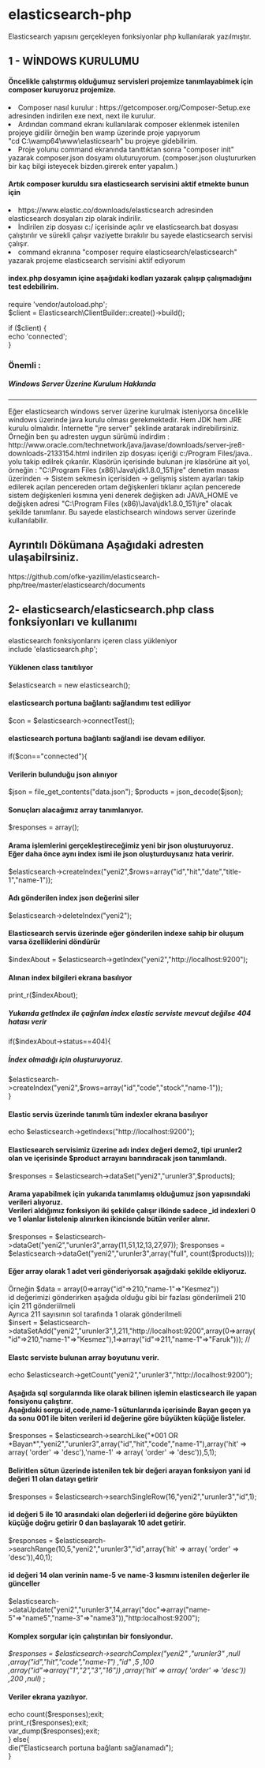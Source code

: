 # elasticsearch-php
Elasticsearch yapısını gerçekleyen fonksiyonlar php kullanılarak yazılmıştır.

<h2>1 - WİNDOWS KURULUMU</h2>
<h4>Öncelikle çalıştırmış olduğumuz servisleri projemize tanımlayabimek için composer kuruyoruz projemize.</h4>
<li> Composer nasıl kurulur : https://getcomposer.org/Composer-Setup.exe adresinden indirilen exe next, next ile kurulur.</li>
<li> Ardından command ekranı kullanılarak composer eklenmek istenilen projeye gidilir örneğin ben wamp üzerinde proje yapıyorum</li>
   "cd C:\wamp64\www\elasticsearh" bu projeye gidebilirim.</li>
<li> Proje yolunu command ekranında tanıttıktan sonra "composer init" yazarak composer.json dosyamı oluturuyorum.
   (composer.json oluştururken bir kaç bilgi isteyecek bizden.girerek enter yapalım.)</li>

<h4>Artık composer kuruldu sıra elasticsearch servisini aktif etmekte bunun için </h4>
<li> https://www.elastic.co/downloads/elasticsearch adresinden elasticsearch dosyaları zip olarak indirilir.</li>
<li> İndirilen zip dosyası c:/ içerisinde açılır ve elasticsearch.bat dosyası çalıştırılır ve sürekli çalışır vaziyette bırakılır 
   bu sayede elasticsearch servisi çalışır.</li>
<li> command ekranına "composer require elasticsearch/elasticsearch" yazarak projeme elasticsearch servisini aktif ediyorum</li>

<h4>index.php dosyamın içine aşağıdaki kodları yazarak çalışıp çalışmadığını test edebilirim.</h4>
require 'vendor/autoload.php';<br>
$client = Elasticsearch\ClientBuilder::create()->build();<br>
 
if ($client) {<br>
    echo 'connected';<br>
}

<h3>Önemli : </h3>
<h5>Windows Server Üzerine Kurulum Hakkında</h5><hr>
Eğer elasticsearch windows server üzerine kurulmak isteniyorsa öncelikle windows üzerinde java kurulu olması gerekmektedir. Hem JDK hem JRE kurulu olmalıdır. İnternette "jre server" şeklinde aratarak indirebilirsiniz. Örneğin ben şu adresten uygun sürümü indirdim : http://www.oracle.com/technetwork/java/javase/downloads/server-jre8-downloads-2133154.html indirilen zip dosyası içeriği c:/Program Files/java.. yolu takip edilrek çıkarılır. Klasörün içerisinde bulunan jre klasörüne ait yol, örneğin : "C:\Program Files (x86)\Java\jdk1.8.0_151\jre" denetim masası üzerinden -> Sistem sekmesin içerisiden -> gelişmiş sistem ayarları takip edilerek açılan pencereden ortam değişkenleri tıklanır açılan pencerede sistem değişkenleri kısmına yeni denerek  değişken adı JAVA_HOME ve değişken adresi "C:\Program Files (x86)\Java\jdk1.8.0_151\jre" olacak şekilde tanımlanır. Bu sayede elastichsearch windows server üzerinde kullanılabilir.

<h2>Ayrıntılı Dökümana Aşağıdaki adresten ulaşabilrsiniz.</h2>
https://github.com/ofke-yazilim/elasticsearch-php/tree/master/elasticsearch/documents

<h2>2- elasticsearch/elasticsearch.php class fonksiyonları ve kullanımı</h2>

<?php
<h4>elasticsearch fonksiyonlarını içeren class yükleniyor</h4><br>
<span>include 'elasticsearch.php';</span>

<h4>Yüklenen class tanıtılıyor</h4>
<span>$elasticsearch = new elasticsearch();</span>

<h4>elasticsearch portuna bağlantı sağlandımı test ediliyor</h4>
<span>$con = $elasticsearch->connectTest();</span>

<h4>elasticsearch portuna bağlantı sağlandi ise devam ediliyor.</h4>
<span>if($con=="connected"){</span>
    <h4>Verilerin bulunduğu json alınıyor</h4>
    <span>$json = file_get_contents("data.json");</span>
    <span>$products = json_decode($json);</span>

   <h4>Sonuçları alacağımız array tanımlanıyor.</h4>
    <span>$responses = array();</span>
    
    <h4>Arama işlemlerini gerçekleştireceğimiz yeni bir json oluşturuyoruz.<br>
    Eğer daha önce aynı index ismi ile json oluşturduysanız hata veririr.</h4>
    <span>$elasticsearch->createIndex("yeni2",$rows=array("id","hit","date","title-1","name-1"));</span>
    
    <h4>Adı gönderilen index json değerini siler</h4>
    <span>$elasticsearch->deleteIndex("yeni2");</span>
    
    <h4>Elasticsearch servis üzerinde eğer gönderilen indexe sahip bir oluşum varsa özelliklerini döndürür</h4>
    $indexAbout = $elasticsearch->getIndex("yeni2","http://localhost:9200");
    
    <h4>Alınan index bilgileri ekrana basılıyor</h4>
    print_r($indexAbout);
    
    <h5>Yukarıda getIndex ile çağrılan index elastic serviste mevcut değilse 404 hatası verir</h5>
    if($indexAbout->status==404){
        <h5>İndex olmadığı için oluşturuyoruz.</h5>
        $elasticsearch->createIndex("yeni2",$rows=array("id","code","stock","name-1"));<br>
    }
    
    <h4>Elastic servis üzerinde tanımlı tüm indexler ekrana basılıyor</h4>
    echo $elasticsearch->getIndexs("http://localhost:9200");
    
    <h4>Elasticsearch servisimiz üzerine adı index değeri demo2, tipi urunler2 olan ve içerisinde $product arrayını barındıracak json tanımlandı.</h4>
    <span>$responses = $elasticsearch->dataSet("yeni2","urunler3",$products);</span>

    <h4>Arama yapabilmek için yukarıda tanımlamış olduğumuz json yapısındaki verileri alıyoruz.<br>
    Verileri aldığımız fonksiyon iki şekilde çalışır ilkinde sadece _id indexleri 0 ve 1 olanlar listelenip alınırken ikincisnde bütün veriler alınır.</h4>
    <span>$responses = $elasticsearch->dataGet("yeni2","urunler3",array(11,51,12,13,27,97));</span>
    <span>$responses = $elasticsearch->dataGet("yeni2","urunler3",array("full", count($products)));</span>
    
    <h4>Eğer array olarak 1 adet veri gönderiyorsak aşağıdaki şekilde ekliyoruz.</h4>
    Örneğin $data = array(0=>array("id"=>210,"name-1"=>"Kesmez"))<br>
    id değerimizi gönderirken aşağıda olduğu gibi bir fazlası gönderilmeli 210 için 211 gönderiilmeli<br>
    Ayrıca 211 sayısının sol tarafında 1 olarak gönderilmeli <br>
    $insert = $elasticsearch->dataSetAdd("yeni2","urunler3",1,211,"http://localhost:9200",array(0=>array("id"=>210,"name-1"=>"Kesmez"),1=>array("id"=>211,"name-1"=>"Faruk")));

    //<h4>Elastc serviste bulunan array boyutunu verir.</h4>
    echo $elasticsearch->getCount("yeni2","urunler3","http://localhost:9200");

    <h4>Aşağıda sql sorgularında like olarak bilinen işlemin elasticsearch ile yapan fonsiyonu çalıştırır.<br>
    Aşağıdaki sorgu id,code,name-1 sütunlarında içerisinde Bayan geçen ya da sonu 001 ile biten verileri id değerine göre büyükten küçüğe listeler.</h4>
    <span>$responses = $elasticsearch->searchLike("*001 OR *Bayan*","yeni2","urunler3",array("id","hit","code","name-1"),array('hit' => array( 'order' => 'desc'),'name-1' => array( 'order' => 'desc')),5,1);</span>

    <h4>Beliritlen sütun üzerinde istenilen tek bir değeri arayan fonksiyon yani id değeri 11 olan datayı getirir</h4>
    <span>$responses = $elasticsearch->searchSingleRow(16,"yeni2","urunler3","id",1);</span>
    
    <h4>id değeri 5 ile 10 arasındaki olan değerleri id değerine göre büyükten küçüğe doğru getirir 0 dan başlayarak 10 adet getirir.</h4>
    <span>$responses = $elasticsearch->searchRange(10,5,"yeni2","urunler3","id",array('hit' => array( 'order' => 'desc')),40,1);</span>

    <h4>id değeri 14 olan verinin name-5 ve name-3 kısmını istenilen değerler ile günceller</h4>
    <span>$elasticsearch->dataUpdate("yeni2","urunler3",14,array("doc"=>array("name-5"=>"name5","name-3"=>"name3")),"http:localhost:9200");</span>

    <h4>Komplex sorgular için çalıştırılan bir fonsiyondur.</h4>
    <span>  <em>$responses = $elasticsearch->searchComplex("yeni2" 
        ,"urunler3" 
        ,null
        ,array("id","hit","code","name-1")
        ,"id" 
        ,5                  
        ,100
        ,array("id"=>array("1","2","3","16"))
        ,array('hit' => array( 'order' => 'desc'))
        ,200 
        ,null)</em>
    ;</span>
    
    <h4>Veriler ekrana yazılıyor.</h4>
    <span>echo count($responses);exit;</span><br>
    <span>print_r($responses);exit;</span><br>
    <span>var_dump($responses);exit;</span><br>
<span>} else{</span><br>
    <span>die("Elasticsearch portuna bağlantı sağlanamadı");</span><br>
<span>}</span><br>
